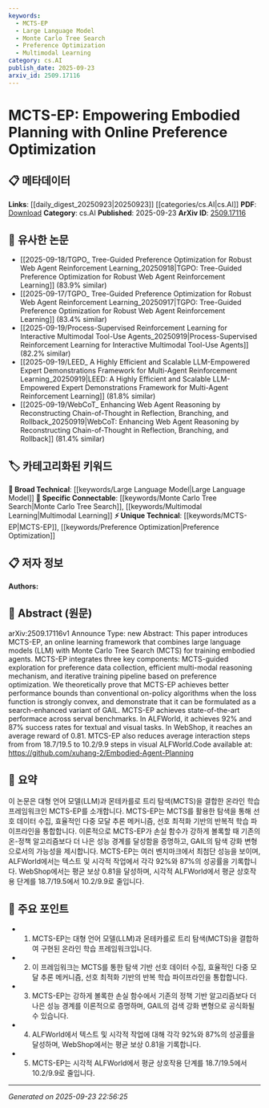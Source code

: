 ```yaml
---
keywords:
  - MCTS-EP
  - Large Language Model
  - Monte Carlo Tree Search
  - Preference Optimization
  - Multimodal Learning
category: cs.AI
publish_date: 2025-09-23
arxiv_id: 2509.17116
---
```


<!-- KEYWORD_LINKING_METADATA:
{
  "processed_timestamp": "2025-09-23T22:56:25.905392",
  "vocabulary_version": "1.0",
  "selected_keywords": [
    "MCTS-EP",
    "Large Language Model",
    "Monte Carlo Tree Search",
    "Preference Optimization",
    "Multimodal Learning"
  ],
  "rejected_keywords": [],
  "similarity_scores": {
    "MCTS-EP": 0.8,
    "Large Language Model": 0.78,
    "Monte Carlo Tree Search": 0.82,
    "Preference Optimization": 0.77,
    "Multimodal Learning": 0.79
  },
  "extraction_method": "AI_prompt_based",
  "budget_applied": true,
  "candidates_json": {
    "candidates": [
      {
        "surface": "MCTS-EP",
        "canonical": "MCTS-EP",
        "aliases": [
          "Monte Carlo Tree Search with Embodied Planning"
        ],
        "category": "unique_technical",
        "rationale": "MCTS-EP is a novel framework that combines Monte Carlo Tree Search with preference optimization, offering a unique approach to embodied agent training.",
        "novelty_score": 0.85,
        "connectivity_score": 0.65,
        "specificity_score": 0.9,
        "link_intent_score": 0.8
      },
      {
        "surface": "Large Language Models",
        "canonical": "Large Language Model",
        "aliases": [
          "LLM"
        ],
        "category": "broad_technical",
        "rationale": "Large Language Models are integral to the MCTS-EP framework, enabling advanced language processing capabilities.",
        "novelty_score": 0.45,
        "connectivity_score": 0.88,
        "specificity_score": 0.7,
        "link_intent_score": 0.78
      },
      {
        "surface": "Monte Carlo Tree Search",
        "canonical": "Monte Carlo Tree Search",
        "aliases": [
          "MCTS"
        ],
        "category": "specific_connectable",
        "rationale": "Monte Carlo Tree Search is a core component of the MCTS-EP framework, crucial for exploration and optimization.",
        "novelty_score": 0.5,
        "connectivity_score": 0.85,
        "specificity_score": 0.8,
        "link_intent_score": 0.82
      },
      {
        "surface": "Preference Optimization",
        "canonical": "Preference Optimization",
        "aliases": [],
        "category": "unique_technical",
        "rationale": "Preference Optimization is a unique aspect of the MCTS-EP framework, enhancing its training pipeline.",
        "novelty_score": 0.7,
        "connectivity_score": 0.6,
        "specificity_score": 0.75,
        "link_intent_score": 0.77
      },
      {
        "surface": "Multi-modal Reasoning",
        "canonical": "Multimodal Learning",
        "aliases": [
          "Multi-modal Reasoning"
        ],
        "category": "specific_connectable",
        "rationale": "Multi-modal Reasoning is essential for integrating different data types in MCTS-EP, aligning with the concept of Multimodal Learning.",
        "novelty_score": 0.55,
        "connectivity_score": 0.83,
        "specificity_score": 0.78,
        "link_intent_score": 0.79
      }
    ],
    "ban_list_suggestions": [
      "on-policy algorithms",
      "success rates",
      "average reward"
    ]
  },
  "decisions": [
    {
      "candidate_surface": "MCTS-EP",
      "resolved_canonical": "MCTS-EP",
      "decision": "linked",
      "scores": {
        "novelty": 0.85,
        "connectivity": 0.65,
        "specificity": 0.9,
        "link_intent": 0.8
      }
    },
    {
      "candidate_surface": "Large Language Models",
      "resolved_canonical": "Large Language Model",
      "decision": "linked",
      "scores": {
        "novelty": 0.45,
        "connectivity": 0.88,
        "specificity": 0.7,
        "link_intent": 0.78
      }
    },
    {
      "candidate_surface": "Monte Carlo Tree Search",
      "resolved_canonical": "Monte Carlo Tree Search",
      "decision": "linked",
      "scores": {
        "novelty": 0.5,
        "connectivity": 0.85,
        "specificity": 0.8,
        "link_intent": 0.82
      }
    },
    {
      "candidate_surface": "Preference Optimization",
      "resolved_canonical": "Preference Optimization",
      "decision": "linked",
      "scores": {
        "novelty": 0.7,
        "connectivity": 0.6,
        "specificity": 0.75,
        "link_intent": 0.77
      }
    },
    {
      "candidate_surface": "Multi-modal Reasoning",
      "resolved_canonical": "Multimodal Learning",
      "decision": "linked",
      "scores": {
        "novelty": 0.55,
        "connectivity": 0.83,
        "specificity": 0.78,
        "link_intent": 0.79
      }
    }
  ]
}
-->

# MCTS-EP: Empowering Embodied Planning with Online Preference Optimization

## 📋 메타데이터

**Links**: [[daily_digest_20250923|20250923]] [[categories/cs.AI|cs.AI]]
**PDF**: [Download](https://arxiv.org/pdf/2509.17116.pdf)
**Category**: cs.AI
**Published**: 2025-09-23
**ArXiv ID**: [2509.17116](https://arxiv.org/abs/2509.17116)

## 🔗 유사한 논문
- [[2025-09-18/TGPO_ Tree-Guided Preference Optimization for Robust Web Agent Reinforcement Learning_20250918|TGPO: Tree-Guided Preference Optimization for Robust Web Agent Reinforcement Learning]] (83.9% similar)
- [[2025-09-17/TGPO_ Tree-Guided Preference Optimization for Robust Web Agent Reinforcement Learning_20250917|TGPO: Tree-Guided Preference Optimization for Robust Web Agent Reinforcement Learning]] (83.4% similar)
- [[2025-09-19/Process-Supervised Reinforcement Learning for Interactive Multimodal Tool-Use Agents_20250919|Process-Supervised Reinforcement Learning for Interactive Multimodal Tool-Use Agents]] (82.2% similar)
- [[2025-09-19/LEED_ A Highly Efficient and Scalable LLM-Empowered Expert Demonstrations Framework for Multi-Agent Reinforcement Learning_20250919|LEED: A Highly Efficient and Scalable LLM-Empowered Expert Demonstrations Framework for Multi-Agent Reinforcement Learning]] (81.8% similar)
- [[2025-09-19/WebCoT_ Enhancing Web Agent Reasoning by Reconstructing Chain-of-Thought in Reflection, Branching, and Rollback_20250919|WebCoT: Enhancing Web Agent Reasoning by Reconstructing Chain-of-Thought in Reflection, Branching, and Rollback]] (81.4% similar)

## 🏷️ 카테고리화된 키워드
**🧠 Broad Technical**: [[keywords/Large Language Model|Large Language Model]]
**🔗 Specific Connectable**: [[keywords/Monte Carlo Tree Search|Monte Carlo Tree Search]], [[keywords/Multimodal Learning|Multimodal Learning]]
**⚡ Unique Technical**: [[keywords/MCTS-EP|MCTS-EP]], [[keywords/Preference Optimization|Preference Optimization]]

## 📋 저자 정보

**Authors:** 

## 📄 Abstract (원문)

arXiv:2509.17116v1 Announce Type: new 
Abstract: This paper introduces MCTS-EP, an online learning framework that combines large language models (LLM) with Monte Carlo Tree Search (MCTS) for training embodied agents. MCTS-EP integrates three key components: MCTS-guided exploration for preference data collection, efficient multi-modal reasoning mechanism, and iterative training pipeline based on preference optimization. We theoretically prove that MCTS-EP achieves better performance bounds than conventional on-policy algorithms when the loss function is strongly convex, and demonstrate that it can be formulated as a search-enhanced variant of GAIL. MCTS-EP achieves state-of-the-art performace across serval benchmarks. In ALFWorld, it achieves 92% and 87% success rates for textual and visual tasks. In WebShop, it reaches an average reward of 0.81. MTCS-EP also reduces average interaction steps from from 18.7/19.5 to 10.2/9.9 steps in visual ALFWorld.Code available at: https://github.com/xuhang-2/Embodied-Agent-Planning

## 📝 요약

이 논문은 대형 언어 모델(LLM)과 몬테카를로 트리 탐색(MCTS)을 결합한 온라인 학습 프레임워크인 MCTS-EP를 소개합니다. MCTS-EP는 MCTS를 활용한 탐색을 통해 선호 데이터 수집, 효율적인 다중 모달 추론 메커니즘, 선호 최적화 기반의 반복적 학습 파이프라인을 통합합니다. 이론적으로 MCTS-EP가 손실 함수가 강하게 볼록할 때 기존의 온-정책 알고리즘보다 더 나은 성능 경계를 달성함을 증명하고, GAIL의 탐색 강화 변형으로서의 가능성을 제시합니다. MCTS-EP는 여러 벤치마크에서 최첨단 성능을 보이며, ALFWorld에서는 텍스트 및 시각적 작업에서 각각 92%와 87%의 성공률을 기록합니다. WebShop에서는 평균 보상 0.81을 달성하며, 시각적 ALFWorld에서 평균 상호작용 단계를 18.7/19.5에서 10.2/9.9로 줄입니다.

## 🎯 주요 포인트

- 1. MCTS-EP는 대형 언어 모델(LLM)과 몬테카를로 트리 탐색(MCTS)을 결합하여 구현된 온라인 학습 프레임워크입니다.
- 2. 이 프레임워크는 MCTS를 통한 탐색 기반 선호 데이터 수집, 효율적인 다중 모달 추론 메커니즘, 선호 최적화 기반의 반복 학습 파이프라인을 통합합니다.
- 3. MCTS-EP는 강하게 볼록한 손실 함수에서 기존의 정책 기반 알고리즘보다 더 나은 성능 경계를 이론적으로 증명하며, GAIL의 검색 강화 변형으로 공식화될 수 있습니다.
- 4. ALFWorld에서 텍스트 및 시각적 작업에 대해 각각 92%와 87%의 성공률을 달성하며, WebShop에서는 평균 보상 0.81을 기록합니다.
- 5. MCTS-EP는 시각적 ALFWorld에서 평균 상호작용 단계를 18.7/19.5에서 10.2/9.9로 줄입니다.


---

*Generated on 2025-09-23 22:56:25*